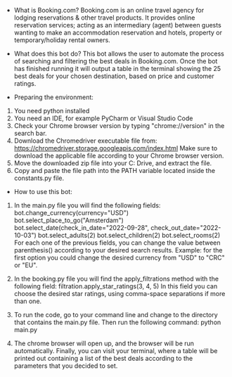 - What is Booking.com?
Booking.com is an online travel agency for lodging reservations & other travel products. It provides online reservation services; acting as an intermediary (agent) between guests wanting to make an accommodation reservation and hotels, property or temporary/holiday rental owners.


- What does this bot do?
This bot allows the user to automate the process of searching and filtering the best deals in Booking.com.
Once the bot has finished running it will output a table in the terminal showing the 25 best deals for your chosen destination, 
based on price and customer ratings.


- Preparing the environment:
1) You need python installed
2) You need an IDE, for example PyCharm or Visual Studio Code
3) Check your Chrome browser version by typing "chrome://version" in the search bar.
4) Download the Chromedriver executable file from: https://chromedriver.storage.googleapis.com/index.html 
Make sure to download the applicable file according to your Chrome browser version.
5) Move the downloaded zip file into your C: Drive, and extract the file.
6) Copy and paste the file path into the PATH variable located inside the constants.py file.


- How to use this bot:
1) In the main.py file you will find the following fields:
    bot.change_currency(currency="USD")
    bot.select_place_to_go("Amsterdam")
    bot.select_date(check_in_date="2022-09-28", check_out_date="2022-10-03")
    bot.select_adults(2)
    bot.select_children(2)
    bot.select_rooms(2)
For each one of the previous fields, you can change the value between parenthesis() according to your desired search results.
Example: for the first option you could change the desired currency from "USD" to "CRC" or "EU".

2) In the booking.py file you will find the apply_filtrations method with the following field:
    filtration.apply_star_ratings(3, 4, 5)
In this field you can choose the desired star ratings, using comma-space separations if more than one.

3) To run the code, go to your command line and change to the directory that contains the main.py file. Then run the following command:
    python main.py

4) The chrome browser will open up, and the browser will be run automatically. Finally, you can visit your terminal, where a table will be printed out containing a list of the best deals according to the parameters that you decided to set.
